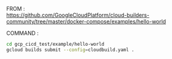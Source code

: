 FROM :  
https://github.com/GoogleCloudPlatform/cloud-builders-community/tree/master/docker-compose/examples/hello-world

COMMAND :
```bash
cd gcp_cicd_test/example/hello-world
gcloud builds submit --config=cloudbuild.yaml .
```